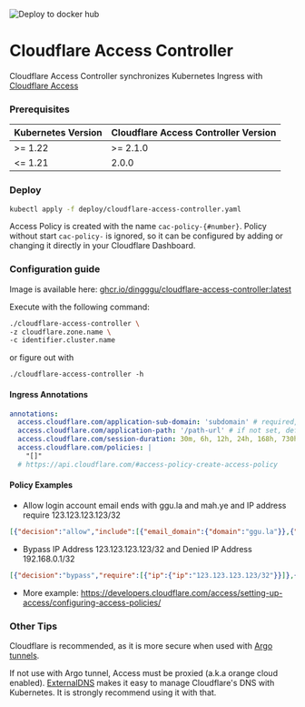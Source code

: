 ![Deploy to docker hub](https://github.com/DingGGu/cloudflare-access-controller/workflows/Deploy%20to%20docker%20hub/badge.svg)

# Cloudflare Access Controller

Cloudflare Access Controller synchronizes Kubernetes Ingress
with [Cloudflare Access](https://www.cloudflare.com/products/cloudflare-access/)

### Prerequisites

| Kubernetes Version | Cloudflare Access Controller Version |
|--------------------|--------------------------------------|
| >= 1.22            | >= 2.1.0                             |
| <= 1.21            | 2.0.0                                |

### Deploy

```bash
kubectl apply -f deploy/cloudflare-access-controller.yaml
```

Access Policy is created with the name `cac-policy-{#number}`. Policy without start `cac-policy-` is ignored, so it can
be configured by adding or changing it directly in your Cloudflare Dashboard.

### Configuration guide

Image is available
here: [ghcr.io/dingggu/cloudflare-access-controller:latest](https://github.com/users/DingGGu/packages/container/package/cloudflare-access-controller)

Execute with the following command:

```bash
./cloudflare-access-controller \
-z cloudflare.zone.name \
-c identifier.cluster.name
```

or figure out with

```
./cloudflare-access-controller -h
```

#### Ingress Annotations
```yaml
annotations:
  access.cloudflare.com/application-sub-domain: 'subdomain' # required, if set '', will applied domain
  access.cloudflare.com/application-path: '/path-url' # if not set, default '/'
  access.cloudflare.com/session-duration: 30m, 6h, 12h, 24h, 168h, 730h # if not set, default 24h 
  access.cloudflare.com/policies: |
    "[]"
  # https://api.cloudflare.com/#access-policy-create-access-policy
```

#### Policy Examples
- Allow login account email ends with ggu.la and mah.ye and IP address require 123.123.123.123/32 
```json
[{"decision":"allow","include":[{"email_domain":{"domain":"ggu.la"}},{"email_domain":{"domain":"google.com"}}],"require":[{"ip":{"ip":"123.123.123.123/32"}}]}]
```
- Bypass IP Address 123.123.123.123/32 and Denied IP Address 192.168.0.1/32
```json
[{"decision":"bypass","require":[{"ip":{"ip":"123.123.123.123/32"}}]},{"decision":"deny","require":[{"ip":{"ip":"192.168.0.1/32"}}]}]
``` 
- More example: https://developers.cloudflare.com/access/setting-up-access/configuring-access-policies/

### Other Tips
Cloudflare is recommended, as it is more secure when used with [Argo tunnels](https://developers.cloudflare.com/argo-tunnel/reference/kubernetes/).

If not use with Argo tunnel, Access must be proxied (a.k.a orange cloud enabled). [ExternalDNS](https://github.com/kubernetes-sigs/external-dns) makes it easy to manage Cloudflare's DNS with Kubernetes. It is strongly recommend using it with that.
